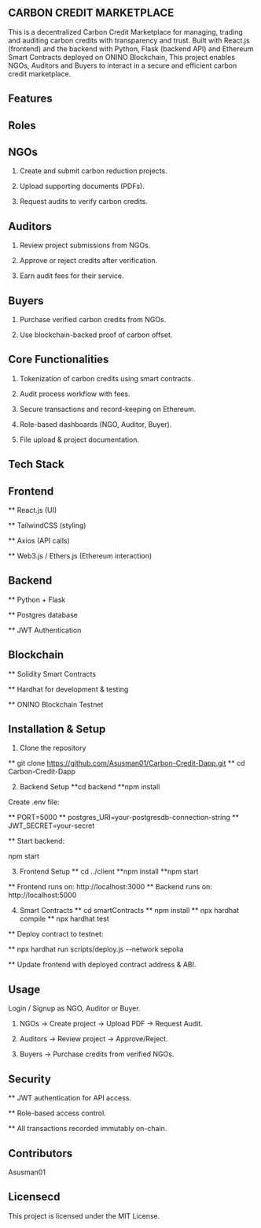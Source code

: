 ## CARBON CREDIT MARKETPLACE


This is a decentralized Carbon Credit Marketplace for managing, trading and auditing carbon credits with transparency and trust.
Built with React.js (frontend) and the backend with Python, Flask (backend API) and Ethereum Smart Contracts deployed on ONINO Blockchain, 
This project enables NGOs, Auditors and Buyers to interact in a secure and efficient carbon credit marketplace.

##  Features
## Roles

## NGOs

1. Create and submit carbon reduction projects.

2. Upload supporting documents (PDFs).

3. Request audits to verify carbon credits.

## Auditors

1. Review project submissions from NGOs.

2. Approve or reject credits after verification.

3. Earn audit fees for their service.

## Buyers 

1. Purchase verified carbon credits from NGOs.

2. Use blockchain-backed proof of carbon offset.

## Core Functionalities

1. Tokenization of carbon credits using smart contracts.

2. Audit process workflow with fees.

3. Secure transactions and record-keeping on Ethereum.

4. Role-based dashboards (NGO, Auditor, Buyer).

5. File upload & project documentation.

## Tech Stack

## Frontend

** React.js (UI)

** TailwindCSS (styling)

** Axios (API calls)

** Web3.js / Ethers.js (Ethereum interaction)

## Backend

** Python + Flask

** Postgres database

** JWT Authentication


## Blockchain

** Solidity Smart Contracts

** Hardhat for development & testing

** ONINO Blockchain  Testnet 

## Installation & Setup

1. Clone the repository

** git clone https://github.com/Asusman01/Carbon-Credit-Dapp.git
** cd Carbon-Credit-Dapp

2. Backend Setup
**cd backend
**npm install


Create .env file:

** PORT=5000
** postgres_URI=your-postgresdb-connection-string
** JWT_SECRET=your-secret


** Start backend:

npm start

3. Frontend Setup
** cd ../client
**npm install
**npm start


** Frontend runs on: http://localhost:3000
** Backend runs on: http://localhost:5000

4. Smart Contracts
** cd smartContracts
** npm install
** npx hardhat compile
** npx hardhat test


** Deploy contract to testnet:

** npx hardhat run scripts/deploy.js --network sepolia


** Update frontend with deployed contract address & ABI.

##  Usage

Login / Signup as NGO, Auditor or Buyer.

1. NGOs → Create project → Upload PDF → Request Audit.

2. Auditors → Review project → Approve/Reject.

3. Buyers → Purchase credits from verified NGOs.




## Security

** JWT authentication for API access.

** Role-based access control.

** All transactions recorded immutably on-chain.

## Contributors

Asusman01

## Licensecd

This project is licensed under the MIT License.